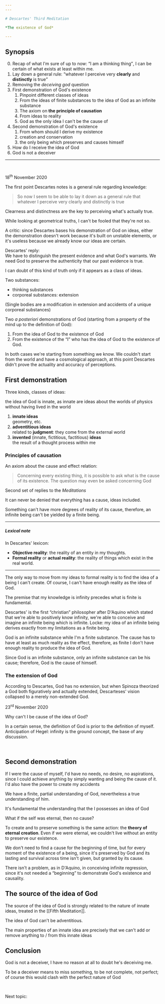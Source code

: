 ```yaml
---
---

# Descartes' Third Meditation

*The existence of God*

---
```


## Synopsis

0. Recap of what I'm sure of up to now: <q>I am a thinking thing</q>, I can be certain of what exists at least within me.
1. Lay down a general rule: <q>whatever I perceive very <strong>clearly</strong> and <strong>distinctly</strong> is true</q>
1. Removing the *deceiving god* question
1. First demonstration of God's existence
	1. Pinpoint different classes of ideas
	2. From the ideas of finite substances to the idea of God as an infinite substance
	3. The axiom on **the principle of causation**
	4. From ideas to reality
	5. God as the only idea I can't be the cause of
1. Second demonstration of God's existence
	1. From whom should I derive my existence
	1. creation and conservation
	2. the only being which preserves and causes himself
1. How do I receive the idea of God
1. God is not a deceiver

---

<br>

<p class="date">18<sup>th</sup> November 2020</p>

The first point Descartes notes is a general rule regarding knowledge:

> So now I seem to be able to lay it down as a general rule that whatever I perceive very clearly and distinctly is true

Clearness and distinctness are the key to perceiving what's actually true.

While looking at geometrical truths, I can't be fooled that they're not so.

A critic: since Descartes bases his demonstration of God on ideas, either the demonstration doesn't work because it's built on unstable elements, or it's useless because we already know our ideas are certain.

Descartes' reply:   
We have to distinguish the present evidence and what God's warrants. We need God to preserve the authenticity that our past evidence is true.

I can doubt of this kind of truth only if it appears as a class of ideas.

Two substances:
- thinking substances
- corporeal substances: extension

(Single bodies are a modification in extension and accidents of a unique corporeal substances)

Two *a posteriori* demonstrations of God (starting from a property of the mind up to the definition of God):
1. From the idea of God to the existence of God
2. From the existence of the “I” who has the idea of God to the existence of God.

In both cases we're starting from something we know. We couldn't start from the world and have a cosmological approach, at this point Descartes didn't prove the actuality and accuracy of perceptions.

## First demonstration

Three kinds, classes of ideas: 

the idea of God is innate, as innate are ideas about the worlds of physics without having lived in the  world
1. **innate ideas**   
geometry, etc.
3. **adventitious ideas**   
related to **judgment**: they come from the external world
4. **invented** (innate, fictitious, factitious) **ideas**   
the result of a thought process within me

### Principles of causation

An axiom about the cause and effect relation:

> Concerning every existing thing, it is possible to ask what is the cause of its existence. The question may even be asked concerning God

<p class="cite">Second set of replies to the <cite>Meditations</cite></p>

It can never be denied that everything has a cause, ideas included.

Something can't have more degrees of reality of its cause, therefore, an infinite being can't be yielded by a finite being.

---

##### Lexical note

In Descartes' lexicon: 
- **Objective reality**: the reality of an entity in my thoughts.
- **Formal reality** or **actual reality**: the reality of things which exist in the real world.

---

The only way to move from my ideas to formal reality is to find the idea of a being I can't create. Of course, I can't have enough reality as the idea of God.

The premise that my knowledge is infinity precedes what is finite is fundamental.

Descartes' is the first “christian” philosopher after D'Aquino which stated that we're able to positively know infinity, we're able to conceive and imagine an infinite being which is infinite. Locke: my idea of an infinite being derives exactly from my limitations as a finite being.

God is an infinite substance while I'm a finite substance. The cause has to have at least as much reality as the effect, therefore, as finite I don't have enough reality to produce the idea of God.

Since God is an infinite substance, only an infinite substance can be his cause; therefore, God is the cause of himself.

### The extension of God

According to Descartes, God has no extension, but when Spinoza theorized a God both figuratively and actually extended, Descarteses' vision collapsed to a merely non-extended God.

<p class="date">23<sup>rd</sup> November 2020</p>

Why can't I be cause of the idea of God?

In a certain sense, the definition of God is prior to the definition of myself. Anticipation of Hegel: infinity is the ground concept, the base of any discussion.

<br>

## Second demonstration

If I were the cause of myself, I'd have no needs, no desire, no aspirations, since I could achieve anything by simply wanting and being the cause of it. I'd also have the power to create my accidents

We have a finite, partial understanding of God, nevertheless a true understanding of him.

It's fundamental the understanding that the I possesses an idea of God

What if the self was eternal, then no cause?

To create and to preserve something is the same action: the **theory of eternal creation**. Even if we were eternal, we couldn't live without an entity to preserve our existence.

We don't need to find a cause for the beginning of time, but for every moment of the existence of a being, since it's preserved by God and its lasting and survival across time isn't given, but granted by its cause.

There isn't a problem, as in D'Aquino, in conceiving infinite regression, since it's not needed a “beginning” to demonstrate God's existence and causality.

## The source of the idea of God

The source of the idea of God is strongly related to the nature of innate ideas, treated in the [[Fifth Meditation]].

The idea of God can't be adventitious.

The main properties of an innate idea are precisely that we can't add or remove anything to / from this innate ideas

## Conclusion

God is not a deceiver, I have no reason at all to doubt he's deceiving me.

To be a deceiver means to miss something, to be not complete, not perfect; of course this would clash with the perfect nature of God

<br>

Next topic: 